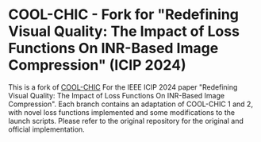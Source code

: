 # COOL-CHIC - Fork for "Redefining Visual Quality: The Impact of Loss Functions On INR-Based Image Compression" (ICIP 2024)

This is a fork of [COOL-CHIC](https://github.com/Orange-OpenSource/Cool-Chic/) For the IEEE ICIP 2024 paper "Redefining Visual Quality: The Impact of Loss Functions On INR-Based Image Compression". 
Each branch contains an adaptation of COOL-CHIC 1 and 2, with novel loss functions implemented and some modifications to the launch scripts.
Please refer to the original repository for the original and official implementation.
